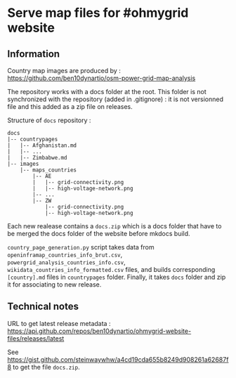 # Serve map files for #ohmygrid website

## Information

Country map images are produced by : https://github.com/ben10dynartio/osm-power-grid-map-analysis

The repository works with a docs folder at the root. This folder is not synchronized with the repository (added in .gitignore) : it is not versionned file and this added as a zip file on releases.

Structure of `docs` repository :
```
docs
|-- countrypages
|   |-- Afghanistan.md
|   |-- ...
|   |-- Zimbabwe.md
|-- images
    |-- maps_countries
        |-- AE
        |   |-- grid-connectivity.png
        |   |-- high-voltage-network.png
        |-- ...
        |-- ZW
            |-- grid-connectivity.png
            |-- high-voltage-network.png
```

Each new realease contains a `docs.zip` which is a docs folder that have to be merged the docs folder of the website before mkdocs build.

`country_page_generation.py` script takes data from `openinframap_countries_info_brut.csv`, `powergrid_analysis_countries_info.csv`, `wikidata_countries_info_formatted.csv` files, and builds corresponding `[country].md` files in `countrypages` folder. Finally, it takes `docs` folder and zip it for associating to new release.

## Technical notes

URL to get latest release metadata : https://api.github.com/repos/ben10dynartio/ohmygrid-website-files/releases/latest

See https://gist.github.com/steinwaywhw/a4cd19cda655b8249d908261a62687f8 to get the file `docs.zip`.


